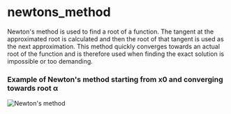 # newtons_method
Newton's method is used to find a root of a function. The tangent at the approximated root is calculated and then the root of that tangent is used as the next approximation. This method quickly converges towards an actual root of the function and is therefore used when finding the exact solution is impossible or too demanding.
### Example of Newton's method starting from x0 and converging towards root α
![Newton's method](https://upload.wikimedia.org/wikipedia/commons/8/83/Methode_newton.png)
